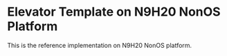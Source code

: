 # Elevator Template on N9H20 NonOS Platform

This is the reference implementation on N9H20 NonOS platform.

